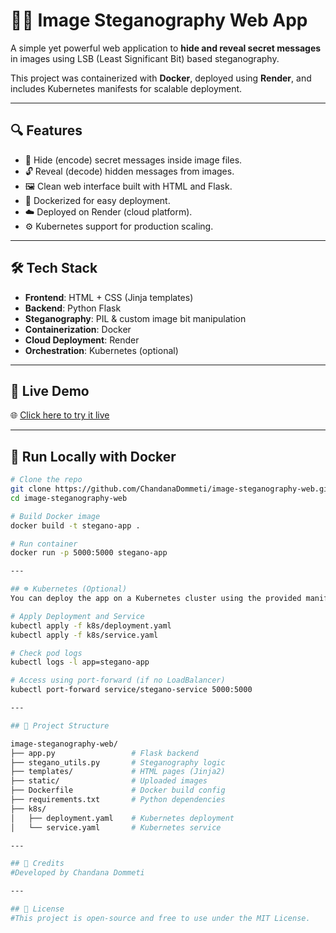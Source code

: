 # 🕵️‍♀️ Image Steganography Web App

A simple yet powerful web application to **hide and reveal secret messages** in images using LSB (Least Significant Bit) based steganography.

This project was containerized with **Docker**, deployed using **Render**, and includes Kubernetes manifests for scalable deployment.

---

## 🔍 Features

- 🔐 Hide (encode) secret messages inside image files.
- 🔓 Reveal (decode) hidden messages from images.
- 🖼 Clean web interface built with HTML and Flask.
- 🐳 Dockerized for easy deployment.
- ☁️ Deployed on Render (cloud platform).
- ⚙️ Kubernetes support for production scaling.

---

## 🛠 Tech Stack

- **Frontend**: HTML + CSS (Jinja templates)
- **Backend**: Python Flask
- **Steganography**: PIL & custom image bit manipulation
- **Containerization**: Docker
- **Cloud Deployment**: Render
- **Orchestration**: Kubernetes (optional)

---

## 🚀 Live Demo

🌐 [Click here to try it live](https://image-steganography-web.onrender.com) 

---

## 🐳 Run Locally with Docker

```bash
# Clone the repo
git clone https://github.com/ChandanaDommeti/image-steganography-web.git
cd image-steganography-web

# Build Docker image
docker build -t stegano-app .

# Run container
docker run -p 5000:5000 stegano-app

---

## ☸️ Kubernetes (Optional)
You can deploy the app on a Kubernetes cluster using the provided manifests.

# Apply Deployment and Service
kubectl apply -f k8s/deployment.yaml
kubectl apply -f k8s/service.yaml

# Check pod logs
kubectl logs -l app=stegano-app

# Access using port-forward (if no LoadBalancer)
kubectl port-forward service/stegano-service 5000:5000

---

## 📁 Project Structure

image-steganography-web/
├── app.py                 # Flask backend
├── stegano_utils.py       # Steganography logic
├── templates/             # HTML pages (Jinja2)
├── static/                # Uploaded images
├── Dockerfile             # Docker build config
├── requirements.txt       # Python dependencies
├── k8s/
│   ├── deployment.yaml    # Kubernetes deployment
│   └── service.yaml       # Kubernetes service

---

## 🙌 Credits
#Developed by Chandana Dommeti

---

## 📝 License
#This project is open-source and free to use under the MIT License.
